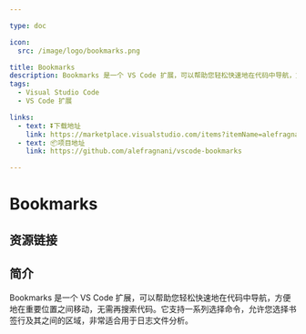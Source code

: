 ```yaml
---

type: doc

icon:
  src: /image/logo/bookmarks.png

title: Bookmarks
description: Bookmarks 是一个 VS Code 扩展，可以帮助您轻松快速地在代码中导航，方便地在重要位置之间移动，无需再搜索代码。它支持一系列选择命令，允许您选择书签行及其之间的区域，非常适合用于日志文件分析。
tags:
  - Visual Studio Code
  - VS Code 扩展

links:
  - text: ⏬下载地址
    link: https://marketplace.visualstudio.com/items?itemName=alefragnani.Bookmarks
  - text: 📦项目地址
    link: https://github.com/alefragnani/vscode-bookmarks

---
```


<ShowLogo />

# Bookmarks

<ShowTags />

<ShowBreadcrumb />

## 资源链接

<ShowLinks />

## 简介

Bookmarks 是一个 VS Code 扩展，可以帮助您轻松快速地在代码中导航，方便地在重要位置之间移动，无需再搜索代码。它支持一系列选择命令，允许您选择书签行及其之间的区域，非常适合用于日志文件分析。

